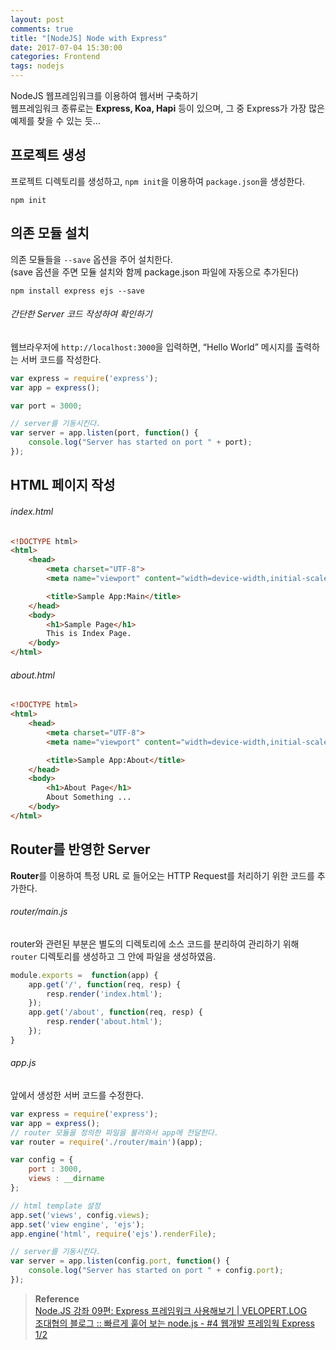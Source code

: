 ```yaml
---
layout: post
comments: true
title: "[NodeJS] Node with Express"
date: 2017-07-04 15:30:00
categories: Frontend
tags: nodejs
---
```


NodeJS 웹프레임워크를 이용하여 웹서버 구축하기     
웹프레임워크 종류로는 **Express, Koa, Hapi** 등이 있으며, 그 중 Express가 가장 많은 예제를 찾을 수 있는 듯…     

## 프로젝트 생성
프로젝트 디렉토리를 생성하고, `npm init`을 이용하여  `package.json`을 생성한다.       
```
npm init
```

## 의존 모듈 설치
의존 모듈들을  `--save` 옵션을  주어 설치한다.      
(save 옵션을 주면 모듈 설치와 함께 package.json 파일에 자동으로 추가된다)    
```
npm install express ejs --save
```

###### 간단한 Server  코드 작성하여 확인하기
웹브라우저에  `http://localhost:3000`을 입력하면, “Hello World”  메시지를 출력하는 서버 코드를 작성한다.    
```javascript
var express = require('express');
var app = express();

var port = 3000;

// server를 기동시킨다.
var server = app.listen(port, function() {
	console.log("Server has started on port " + port);
});
```


##  HTML  페이지 작성
###### index.html
```html
<!DOCTYPE html>
<html>
	<head>
		<meta charset="UTF-8">
		<meta name="viewport" content="width=device-width,initial-scale=1,user-scalable=yes">

		<title>Sample App:Main</title>
	</head>
	<body>
		<h1>Sample Page</h1>
		This is Index Page.
	</body>
</html>
```

###### about.html
```html
<!DOCTYPE html>
<html>
	<head>
		<meta charset="UTF-8">
		<meta name="viewport" content="width=device-width,initial-scale=1,user-scalable=yes">

		<title>Sample App:About</title>
	</head>
	<body>
		<h1>About Page</h1>
		About Something ...
	</body>
</html>
```


## Router를 반영한 Server 
**Router**를 이용하여 특정 URL 로 들어오는 HTTP Request를 처리하기 위한 코드를 추가한다.     
###### router/main.js
router와 관련된 부분은 별도의 디렉토리에 소스 코드를 분리하여 관리하기 위해 `router` 디렉토리를 생성하고 그 안에 파일을 생성하였음.         
```javascript
module.exports =  function(app) {
	app.get('/', function(req, resp) {
		resp.render('index.html');
	});
	app.get('/about', function(req, resp) {
		resp.render('about.html');
	});
}
```

###### app.js
앞에서 생성한 서버 코드를 수정한다.   
```javascript
var express = require('express');
var app = express();
// router 모듈을 정의한 파일을 불러와서 app에 전달한다.
var router = require('./router/main')(app);

var config = {
	port : 3000,
	views : __dirname
};

// html template 설정
app.set('views', config.views);
app.set('view engine', 'ejs');
app.engine('html', require('ejs').renderFile);

// server를 기동시킨다.
var server = app.listen(config.port, function() {
	console.log("Server has started on port " + config.port);
});
```      



> **Reference**      
> [Node.JS 강좌 09편: Express 프레임워크 사용해보기 | VELOPERT.LOG](https://velopert.com/294)         
> [조대협의 블로그 :: 빠르게 훝어 보는 node.js - #4 웹개발 프레임웍 Express 1/2](http://bcho.tistory.com/887)  


